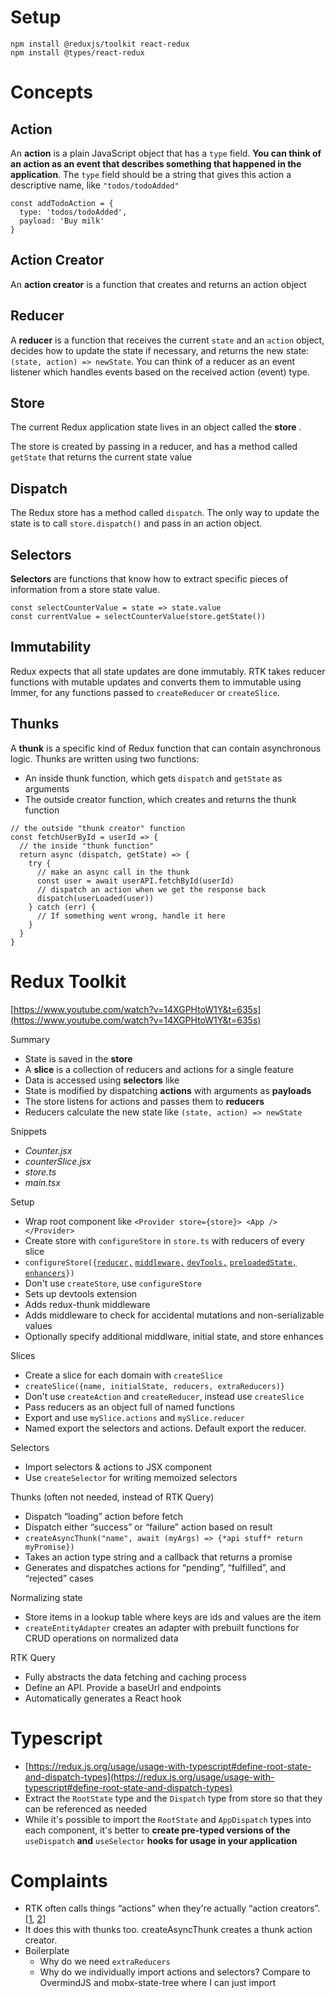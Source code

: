 # Setup

```
npm install @reduxjs/toolkit react-redux
npm install @types/react-redux
```

# Concepts

## Action

An **action** is a plain JavaScript object that has a `type` field. **You can think of an action as an event that describes something that happened in the application**. The `type` field should be a string that gives this action a descriptive name, like `"todos/todoAdded"`

```
const addTodoAction = {
  type: 'todos/todoAdded',
  payload: 'Buy milk'
}
```

## Action Creator

An **action creator** is a function that creates and returns an action object

## Reducer

A **reducer** is a function that receives the current `state` and an `action` object, decides how to update the state if necessary, and returns the new state: `(state, action) => newState`. You can think of a reducer as an event listener which handles events based on the received action (event) type.

## Store

The current Redux application state lives in an object called the **store** .

The store is created by passing in a reducer, and has a method called `getState` that returns the current state value

## Dispatch

The Redux store has a method called `dispatch`. The only way to update the state is to call `store.dispatch()` and pass in an action object.

## Selectors

**Selectors** are functions that know how to extract specific pieces of information from a store state value.

```
const selectCounterValue = state => state.value
const currentValue = selectCounterValue(store.getState())
```

## Immutability

Redux expects that all state updates are done immutably. RTK takes reducer functions with mutable updates and converts them to immutable using Immer, for any functions passed to `createReducer` or `createSlice`.

## Thunks

A **thunk** is a specific kind of Redux function that can contain asynchronous logic. Thunks are written using two functions:

- An inside thunk function, which gets `dispatch` and `getState` as arguments
- The outside creator function, which creates and returns the thunk function

```
// the outside "thunk creator" function
const fetchUserById = userId => {
  // the inside "thunk function"
  return async (dispatch, getState) => {
    try {
      // make an async call in the thunk
      const user = await userAPI.fetchById(userId)
      // dispatch an action when we get the response back
      dispatch(userLoaded(user))
    } catch (err) {
      // If something went wrong, handle it here
    }
  }
}
```

# Redux Toolkit

[https://www.youtube.com/watch?v=14XGPHtoW1Y&t=635s](https://www.youtube.com/watch?v=14XGPHtoW1Y&t=635s)

Summary

- State is saved in the **store**
- A **slice** is a collection of reducers and actions for a single feature
- Data is accessed using **selectors** like
- State is modified by dispatching **actions** with arguments as **payloads**
- The store listens for actions and passes them to **reducers**
- Reducers calculate the new state like `(state, action) => newState`

Snippets

- _Counter.jsx_
- _counterSlice.jsx_
- _store.ts_
- _main.tsx_

Setup

- Wrap root component like `<Provider store={store}> <App /> </Provider>`
- Create store with `configureStore` in `store.ts` with reducers of every slice
- `configureStore({`[`reducer,`](https://redux-toolkit.js.org/api/configureStore#reducer) [`middleware,`](https://redux-toolkit.js.org/api/configureStore#middleware) [`devTools,`](https://redux-toolkit.js.org/api/configureStore#devtools) [`preloadedState,`](https://redux-toolkit.js.org/api/configureStore#preloadedstate) [`enhancers`](https://redux-toolkit.js.org/api/configureStore#enhancers)`})`
- Don't use `createStore`, use `configureStore`
- Sets up devtools extension
- Adds redux-thunk middleware
- Adds middleware to check for accidental mutations and non-serializable values
- Optionally specify additional middlware, initial state, and store enhances

Slices

- Create a slice for each domain with `createSlice`
- `createSlice({name, initialState, reducers, extraReducers)}`
- Don't use `createAction` and `createReducer`, instead use `createSlice`
- Pass reducers as an object full of named functions
- Export and use `mySlice.actions` and `mySlice.reducer`
- Named export the selectors and actions. Default export the reducer.

Selectors

- Import selectors & actions to JSX component
- Use `createSelector` for writing memoized selectors

Thunks (often not needed, instead of RTK Query)

- Dispatch “loading” action before fetch
- Dispatch either “success” or “failure” action based on result
- `createAsyncThunk("name", await (myArgs) => {*api stuff* return myPromise})`
- Takes an action type string and a callback that returns a promise
- Generates and dispatches actions for “pending”, “fulfilled”, and “rejected” cases

Normalizing state

- Store items in a lookup table where keys are ids and values are the item
- `createEntityAdapter` creates an adapter with prebuilt functions for CRUD operations on normalized data

RTK Query

- Fully abstracts the data fetching and caching process
- Define an API. Provide a baseUrl and endpoints
- Automatically generates a React hook

# Typescript

- [https://redux.js.org/usage/usage-with-typescript#define-root-state-and-dispatch-types](https://redux.js.org/usage/usage-with-typescript#define-root-state-and-dispatch-types)
- Extract the `RootState` type and the `Dispatch` type from store so that they can be referenced as needed
- While it's possible to import the `RootState` and `AppDispatch` types into each component, it's better to **create pre-typed versions of the** `useDispatch` **and** `useSelector` **hooks for usage in your application**

# Complaints

- RTK often calls things “actions” when they're actually “action creators”. \[[1](https://redux-toolkit.js.org/api/createAction), [2](https://github.com/reduxjs/redux-toolkit/issues/673)\]
- It does this with thunks too. createAsyncThunk creates a thunk action creator.
- Boilerplate
  - Why do we need `extraReducers`
  - Why do we individually import actions and selectors? Compare to OvermindJS and mobx-state-tree where I can just import
